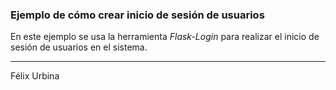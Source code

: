 ### Ejemplo de cómo crear inicio de sesión de usuarios

En este ejemplo se usa la herramienta _Flask-Login_ para realizar el inicio de sesión de usuarios en el sistema.

---
Félix Urbina
